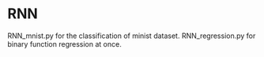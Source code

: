 # RNN
RNN_mnist.py for the classification of minist dataset.
RNN_regression.py for binary function regression at once.
